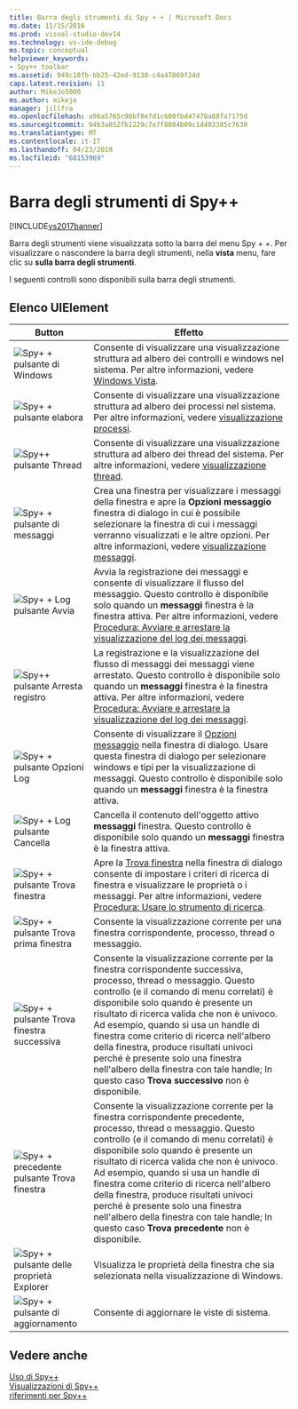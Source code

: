 ```yaml
---
title: Barra degli strumenti di Spy + + | Microsoft Docs
ms.date: 11/15/2016
ms.prod: visual-studio-dev14
ms.technology: vs-ide-debug
ms.topic: conceptual
helpviewer_keywords:
- Spy++ toolbar
ms.assetid: 949c18fb-bb25-42ed-9130-c4a47869f24d
caps.latest.revision: 11
author: MikeJo5000
ms.author: mikejo
manager: jillfra
ms.openlocfilehash: a96a5765c98bf8e7d1c600fbd47478a88fa7175d
ms.sourcegitcommit: 94b3a052fb1229c7e7f8804b09c1d403385c7630
ms.translationtype: MT
ms.contentlocale: it-IT
ms.lasthandoff: 04/23/2019
ms.locfileid: "68153969"
---
```

# <a name="spy-toolbar"></a>Barra degli strumenti di Spy++
[!INCLUDE[vs2017banner](../includes/vs2017banner.md)]

Barra degli strumenti viene visualizzata sotto la barra del menu Spy + +. Per visualizzare o nascondere la barra degli strumenti, nella **vista** menu, fare clic su **sulla barra degli strumenti**.  
  
 I seguenti controlli sono disponibili sulla barra degli strumenti.  
  
## <a name="uielement-list"></a>Elenco UIElement  
  
|Button|Effetto|  
|------------|------------|  
|![Spy&#43; &#43; pulsante di Windows](../debugger/media/icon-spy-windows.gif "Icon_Spy + + Windows")|Consente di visualizzare una visualizzazione struttura ad albero dei controlli e windows nel sistema. Per altre informazioni, vedere [Windows Vista](../debugger/windows-view.md).|  
|![Spy&#43; &#43; pulsante elabora](../debugger/media/icon-spy-processes.gif "Icon_Spy + + _Processes")|Consente di visualizzare una visualizzazione struttura ad albero dei processi nel sistema. Per altre informazioni, vedere [visualizzazione processi](../debugger/processes-view.md).|  
|![Spy&#43;&#43; pulsante Thread](../debugger/media/icon-spy-threads.gif "Icon_Spy++_Threads")|Consente di visualizzare una visualizzazione struttura ad albero dei thread del sistema. Per altre informazioni, vedere [visualizzazione thread](../debugger/threads-view.md).|  
|![Spy&#43; &#43; pulsante di messaggi](../debugger/media/icon-spy-messages.gif "Icon_Spy + + messaggi")|Crea una finestra per visualizzare i messaggi della finestra e apre la **Opzioni messaggio** finestra di dialogo in cui è possibile selezionare la finestra di cui i messaggi verranno visualizzati e le altre opzioni. Per altre informazioni, vedere [visualizzazione messaggi](../debugger/messages-view.md).|  
|![Spy&#43; &#43; Log pulsante Avvia](../debugger/media/icon-spy-startlog.gif "Icon_Spy + + _StartLog")|Avvia la registrazione dei messaggi e consente di visualizzare il flusso del messaggio. Questo controllo è disponibile solo quando un **messaggi** finestra è la finestra attiva. Per altre informazioni, vedere [Procedura: Avviare e arrestare la visualizzazione del log dei messaggi](../debugger/how-to-start-and-stop-the-message-log-display.md).|  
|![Spy&#43;&#43; pulsante Arresta registro](../debugger/media/icon-spy-stoplog.gif "Icon_Spy++_StopLog")|La registrazione e la visualizzazione del flusso di messaggi dei messaggi viene arrestato. Questo controllo è disponibile solo quando un **messaggi** finestra è la finestra attiva. Per altre informazioni, vedere [Procedura: Avviare e arrestare la visualizzazione del log dei messaggi](../debugger/how-to-start-and-stop-the-message-log-display.md).|  
|![Spy&#43; &#43; pulsante Opzioni Log](../debugger/media/icon-spy-logoptions.gif "Icon_Spy + + _LogOptions")|Consente di visualizzare il [Opzioni messaggio](../debugger/message-options-dialog-box.md) nella finestra di dialogo. Usare questa finestra di dialogo per selezionare windows e tipi per la visualizzazione di messaggi. Questo controllo è disponibile solo quando un **messaggi** finestra è la finestra attiva.|  
|![Spy&#43; &#43; Log pulsante Cancella](../debugger/media/spy-clearlog.gif "Spy + + _ClearLog")|Cancella il contenuto dell'oggetto attivo **messaggi** finestra. Questo controllo è disponibile solo quando un **messaggi** finestra è la finestra attiva.|  
|![Spy&#43; &#43; pulsante Trova finestra](../debugger/media/icon-spy-findwindow.gif "Icon_Spy + + _FindWindow")|Apre la [Trova finestra](../debugger/find-window-dialog-box.md) nella finestra di dialogo consente di impostare i criteri di ricerca di finestra e visualizzare le proprietà o i messaggi. Per altre informazioni, vedere [Procedura: Usare lo strumento di ricerca](../debugger/how-to-use-the-finder-tool.md).|  
|![Spy&#43; &#43; pulsante Trova prima finestra](../debugger/media/icon-spy-window.gif "Icon_Spy + + _Window")|Consente la visualizzazione corrente per una finestra corrispondente, processo, thread o messaggio.|  
|![Spy&#43; &#43; pulsante Trova finestra successiva](../debugger/media/icon-spy-nextwindow.gif "Icon_Spy + + _NextWindow")|Consente la visualizzazione corrente per la finestra corrispondente successiva, processo, thread o messaggio. Questo controllo (e il comando di menu correlati) è disponibile solo quando è presente un risultato di ricerca valida che non è univoco. Ad esempio, quando si usa un handle di finestra come criterio di ricerca nell'albero della finestra, produce risultati univoci perché è presente solo una finestra nell'albero della finestra con tale handle; In questo caso **Trova successivo** non è disponibile.|  
|![Spy&#43; &#43; precedente pulsante Trova finestra](../debugger/media/icon-spy-prevwindow.gif "Icon_Spy + + _PrevWindow")|Consente la visualizzazione corrente per la finestra corrispondente precedente, processo, thread o messaggio. Questo controllo (e il comando di menu correlati) è disponibile solo quando è presente un risultato di ricerca valida che non è univoco. Ad esempio, quando si usa un handle di finestra come criterio di ricerca nell'albero della finestra, produce risultati univoci perché è presente solo una finestra nell'albero della finestra con tale handle; In questo caso **Trova precedente** non è disponibile.|  
|![Spy&#43; &#43; pulsante delle proprietà Explorer](../debugger/media/icon-spy-propexp.gif "Icon_Spy + + _PropExp")|Visualizza le proprietà della finestra che sia selezionata nella visualizzazione di Windows.|  
|![Spy&#43; &#43; pulsante di aggiornamento](../debugger/media/icon-spy-refresh.gif "Icon_Spy + + Aggiorna")|Consente di aggiornare le viste di sistema.|  
  
## <a name="see-also"></a>Vedere anche  
 [Uso di Spy++](../debugger/using-spy-increment.md)   
 [Visualizzazioni di Spy++](../debugger/spy-increment-views.md)   
 [riferimenti per Spy++](../debugger/spy-increment-reference.md)
